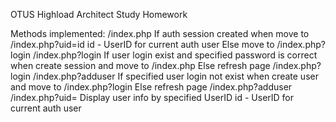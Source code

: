 OTUS Highload Architect Study Homework

Methods implemented:
    /index.php
        If auth session created when move to /index.php?uid=id
            id - UserID for current auth user
        Else move to /index.php?login
    /index.php?login
        If user login exist and specified password is correct when create session and move to /index.php
        Else refresh page /index.php?login
    /index.php?adduser
        If specified user login not exist when create user and move to /index.php?login
        Else refresh page /index.php?adduser
    /index.php?uid=<id>
        Display user info by specified UserID
            id - UserID for current auth user